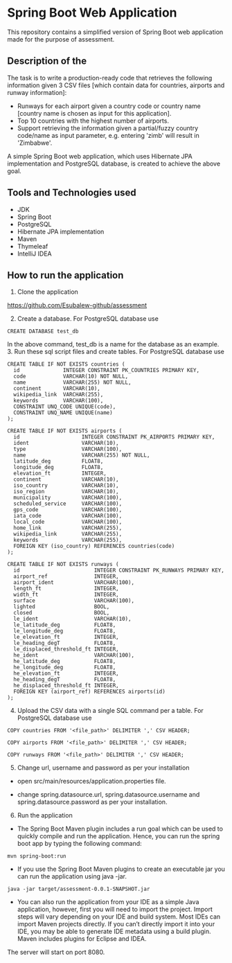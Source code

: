 # Spring Boot Web Application #
This repository contains a simplified version of Spring Boot web application made for the purpose of assessment.
## Description of the 
The task is to write a production-ready code that retrieves the following information given 3 CSV files [which contain data for countries, airports and runway information]:
- Runways for each airport given a country code or country name [country name is chosen as input 
  for this application].
- Top 10 countries with the highest number of airports.
- Support retrieving the information given a partial/fuzzy country code/name as input parameter, e.g. entering 'zimb' 
  will result in 'Zimbabwe'.
  
A simple Spring Boot web application, which uses Hibernate JPA implementation and PostgreSQL database, is created to achieve the above goal.
## Tools and Technologies used
- JDK
- Spring Boot
- PostgreSQL 
- Hibernate JPA implementation
- Maven
- Thymeleaf
- IntelliJ IDEA


## How to run the application
1. Clone the application

https://github.com/Esubalew-github/assessment

2. Create a database. For PostgreSQL database use 

```
CREATE DATABASE test_db
```
In the above command, test_db is a name for the database as an example.
3. Run these sql script files and create tables. For PostgreSQL database use

```
CREATE TABLE IF NOT EXISTS countries (
  id              INTEGER CONSTRAINT PK_COUNTRIES PRIMARY KEY,
  code            VARCHAR(10) NOT NULL,
  name            VARCHAR(255) NOT NULL,
  continent       VARCHAR(10),
  wikipedia_link  VARCHAR(255),
  keywords        VARCHAR(100),
  CONSTRAINT UNQ_CODE UNIQUE(code),
  CONSTRAINT UNQ_NAME UNIQUE(name)
);

CREATE TABLE IF NOT EXISTS airports (
  id                    INTEGER CONSTRAINT PK_AIRPORTS PRIMARY KEY,
  ident                 VARCHAR(10),
  type                  VARCHAR(100),
  name                  VARCHAR(255) NOT NULL,
  latitude_deg          FLOAT8,
  longitude_deg         FLOAT8,
  elevation_ft          INTEGER,
  continent             VARCHAR(10),
  iso_country           VARCHAR(10),
  iso_region            VARCHAR(10),
  municipality          VARCHAR(100),
  scheduled_service     VARCHAR(100),
  gps_code              VARCHAR(100),
  iata_code             VARCHAR(100),
  local_code            VARCHAR(100),
  home_link             VARCHAR(255),
  wikipedia_link        VARCHAR(255),
  keywords              VARCHAR(255),
  FOREIGN KEY (iso_country) REFERENCES countries(code)
);

CREATE TABLE IF NOT EXISTS runways (
  id                        INTEGER CONSTRAINT PK_RUNWAYS PRIMARY KEY,
  airport_ref               INTEGER,
  airport_ident             VARCHAR(100),
  length_ft                 INTEGER,
  width_ft                  INTEGER,
  surface                   VARCHAR(100),
  lighted                   BOOL,
  closed                    BOOL,
  le_ident                  VARCHAR(10),
  le_latitude_deg           FLOAT8,
  le_longitude_deg          FLOAT8,
  le_elevation_ft           INTEGER,
  le_heading_degT           FLOAT8,
  le_displaced_threshold_ft INTEGER,
  he_ident                  VARCHAR(100),
  he_latitude_deg           FLOAT8,
  he_longitude_deg          FLOAT8,
  he_elevation_ft           INTEGER,
  he_heading_degT           FLOAT8,
  he_displaced_threshold_ft INTEGER,
  FOREIGN KEY (airport_ref) REFERENCES airports(id)
);
```
4. Upload the CSV data with a single SQL command per a table. For PostgreSQL database use  
```
COPY countries FROM '<file_path>' DELIMITER ',' CSV HEADER;
```
```
COPY airports FROM '<file_path>' DELIMITER ',' CSV HEADER;
```
```
COPY runways FROM '<file_path>' DELIMITER ',' CSV HEADER;
```
5. Change url, username and password as per your installation

- open src/main/resources/application.properties file.

- change spring.datasource.url, spring.datasource.username and spring.datasource.password as per your installation.

6. Run the application

- The Spring Boot Maven plugin includes a run goal which can be used to quickly compile and run the application. Hence, you can run the spring boot app by typing the following command:

```
mvn spring-boot:run
```

- If you use the Spring Boot Maven plugins to create an executable jar you can run the application using java -jar.
```
java -jar target/assessment-0.0.1-SNAPSHOT.jar
```
- You can also run the application from your IDE as a simple Java application, however, first you will need to import the project. Import steps will vary depending on your IDE and build system. Most IDEs can import Maven projects directly. If you can’t directly import it into your IDE, you may be able to generate IDE metadata using a build plugin. Maven includes plugins for Eclipse and IDEA.

The server will start on port 8080.





